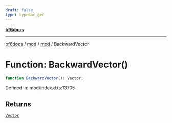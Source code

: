 ```yaml
---
draft: false
type: typedoc_gen
---
```


[**bf6docs**](../../../_index.md)

***

[bf6docs](../../../_index.md) / [mod](../../_index.md) / [mod](../_index.md) / BackwardVector

# Function: BackwardVector()

```ts
function BackwardVector(): Vector;
```

Defined in: mod/index.d.ts:13705

## Returns

[`Vector`](../Vector/_index.md)
